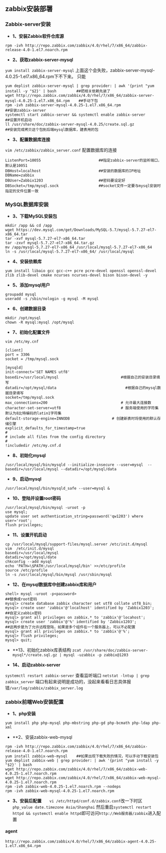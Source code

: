 ## zabbix安装部署

###  Zabbix-server安装
- **1、安装Zabbix软件仓库源**

`rpm -ivh http://repo.zabbix.com/zabbix/4.0/rhel/7/x86_64/zabbix-release-4.0-1.el7.noarch.rpm`

- **2、获取zabbix-server-mysql**

`yum install zabbix-server-mysql`
上面这个会失败，zabbix-server-mysql-4.0.25-1.el7.x86_64.rpm下不下来。
只能
```shell
yum deplist zabbix-server-mysql | grep provider: | awk '{print "yum install -y "$2}' | bash         ##把相关依赖先装了
wget http://repo.zabbix.com/zabbix/4.0/rhel/7/x86_64/zabbix-server-mysql-4.0.25-1.el7.x86_64.rpm    ##手动下包
rpm -ivh zabbix-server-mysql-4.0.25-1.el7.x86_64.rpm                                                ##安装zabbix-server
systemctl start zabbix-server && systemctl enable zabbix-server                                     ##设置开机启动 
ll /usr/share/doc/zabbix-server-mysql-4.0.25/create.sql.gz                                          ##安装完成拷贝这个包到后端mysql数据库，建表用的包
```
- **3、配置数据库连接**

`vim /etc/zabbix/zabbix_server.conf`
配置数据库的连接
```shell
ListenPort=10055                          ##指定zabbix-server的监听端口，默认是10051
DBHost=localhost                          ##安装的数据库的IP地址
DBName=zabbix                         
DBUser=Zabbix1203                         ##密码要设定好
DBSocket=/tmp/mysql.sock                  ##socket文件一定要与mysql安装时指定的文件位置一致
```
### MySQL数据库安装
- **3、下载MySQL安装包**

```shell
mkdir /app && cd /app
wget https://dev.mysql.com/get/Downloads/MySQL-5.7/mysql-5.7.27-el7-x86_64.tar
tar -xvf mysql-5.7.27-el7-x86_64.tar
tar -zxvf mysql-5.7.27-el7-x86_64.tar.gz
mv /app/mysql-5.7.27-el7-x86_64 /usr/local/mysql-5.7.27-el7-x86_64
ln -s /usr/local/mysql-5.7.27-el7-x86_64/ /usr/local/mysql
```
- **4、安装依赖库**

`yum install libaio gcc gcc-c++ pcre pcre-devel openssl openssl-devel zlib zlib-devel cmake ncurses ncurses-devel bison bison-devel -y`
- **5、添加mysql用户**

```shell
groupadd mysql
useradd -s /sbin/nologin -g mysql -M mysql
```
- **6、创建数据目录**

```shell
mkdir /opt/mysql 
chown -R mysql:mysql /opt/mysql
```
- **7、初始化配置文件**

`vim /etc/my.cnf`
```
[client]
port = 3306
socket = /tmp/mysql.sock

[mysqld]
init-connect='SET NAMES utf8'
basedir=/usr/local/mysql                      		#根据自己的安装目录填写 
datadir=/opt/mysql/data                               #根据自己的mysql数据目录填写
socket=/tmp/mysql.sock
max_connections=200                             	# 允许最大连接数
character-set-server=utf8                   		# 服务端使用的字符集默认为8比特编码的latin1字符集
default-storage-engine=INNODB             		# 创建新表时将使用的默认存储引擎
explicit_defaults_for_timestamp=true
#
# include all files from the config directory
#
!includedir /etc/my.cnf.d
```
- **8、初始化mysql**

`/usr/local/mysql/bin/mysqld --initialize-insecure --user=mysql  --basedir=/usr/local/mysql --datadir=/opt/mysql/data`
- **9、启动mysql**

`/usr/local/mysql/bin/mysqld_safe --user=mysql &`
- **10、登陆并设置root密码**

```shell
/usr/local/mysql/bin/mysql -uroot -p
use mysql;
update user set authentication_string=password('qw1203') where user='root';
flush privileges;
```
- **11、设置开机启动**

```shell
cp /usr/local/mysql/support-files/mysql.server /etc/init.d/mysql
vim  /etc/init.d/mysql
basedir=/usr/local/mysql
datadir=/opt/mysql/date
chkconfig --add mysql
echo 'PATH=\$PATH:/usr/local/mysql/bin' >>/etc/profile
source /etc/profile
ln -s /usr/local/mysql/bin/mysql /usr/sbin/mysql
```
- **12、在mysql数据库中创建zabbix库和用户**
```shell
shell> mysql -uroot -p<password>                                              ##替换成root密码
mysql> create database zabbix character set utf8 collate utf8_bin;    
mysql> create user 'zabbix'@'localhost' identified by 'Zabbix1203';          ##自定义zabbix密码
mysql> grant all privileges on zabbix.* to 'zabbix'@'locahost';
mysql> create user 'zabbix'@'%' identified by 'Zabbix1203';                  ##这两步是为了允许远程登陆，如果是多个组件在一个服务器上，可以不必配置
mysql> grant all privileges on zabbix.* to 'zabbix'@'%';
mysql> flush privileges;
mysql> quit;
```

- **13、初始化zabbix库表结构
`zcat /usr/share/doc/zabbix-server-mysql*/create.sql.gz | mysql -uzabbix -p zabbix@1203`

- **14、启动zabbix-server**

`systemctl restart zabbix-server`
查看监听端口
`netstat -lntup | grep zabbix_server` 端口有起来说明是成功的，没起来看看日志具体报错`/var/log/zabbix/zabbix_server.log`

### zabbix前端Web安装配置

- **1、php安装**

`yum install php php-mysql php-mbstring php-gd php-bcmath php-ldap php-xml`

- **2、安装zabbix-web-mysql
```shell
rpm -ivh http://repo.zabbix.com/zabbix/4.0/rhel/7/x86_64/zabbix-release-4.0-1.el7.noarch.rpm
yum install zabbix-web-mysql    ##如果出现下载失败的情况，可以手动下载安装包
yum deplist zabbix-web | grep provider: | awk '{print "yum install -y "$2}' | bash
wget http://repo.zabbix.com/zabbix/4.0/rhel/7/x86_64/zabbix-web-4.0.25-1.el7.noarch.rpm
wget http://repo.zabbix.com/zabbix/4.0/rhel/7/x86_64/zabbix-web-mysql-4.0.25-1.el7.noarch.rpm
rpm -ivh zabbix-web-4.0.25-1.el7.noarch.rpm --nodeps
rpm -ivh zabbix-web-mysql-4.0.25-1.el7.noarch.rpm
```
- **3、安装后配置**
`	vi /etc/httpd/conf.d/zabbix.conf`改一下时区`php_value date.timezone Asia/Shanghai`
然后重启`systemctl restart httpd && systemctl enable httpd`即可访问`http://Web服务器/zabbix`进入配置


#### agent
`http://repo.zabbix.com/zabbix/4.0/rhel/7/x86_64/zabbix-agent-4.0.25-1.el7.x86_64.rpm`

